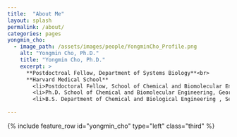 ```yaml
---
title:  "About Me"
layout: splash
permalink: /about/
categories: pages
yongmin_cho:
  - image_path: /assets/images/people/YongminCho_Profile.png
    alt: "Yongmin Cho, Ph.D."
    title: "Yongmin Cho, Ph.D."
    excerpt: >
      **Postdoctroal Fellow, Department of Systems Biology**<br>
      **Harvard Medical School**
        <li>Postdoctoral Fellow, School of Chemical and Biomolecular Engineering, Georgia Institute of Technology, 2017 - 2018</li>
        <li>Ph.D. School of Chemical and Biomolecular Engineering, Georgia Institute of Technology, 2017</li>
        <li>B.S. Department of Chemical and Biological Engineering , Seoul National University, 2012</li>
        
---
```


{% include feature_row id="yongmin_cho" type="left" class="third" %}
